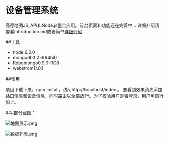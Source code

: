 # 设备管理系统
高德地图JS_API和Node.js整合应用。前台页面和功能还在完善中...
详细介绍请查看Introduction.md或者简书[详细介绍](http://www.jianshu.com/p/ef7d9a0b2e3f)

##工具
- node 6.2.0
- mongodb3.2.6(64bit)
- Robomongo0.9.0-RC8
- webstrom11.0.1
  
##使用

项目下载下来，npm install，访问http://localhost/index 。
要看到效果请先添加路口信息和设备信息，同时路由以全部放行。为了校验用户是否登录，用户可自行加上。


###部分截图：

![地图展示.png](http://upload-images.jianshu.io/upload_images/2227968-c302c0ca290ea10f.png?imageMogr2/auto-orient/strip%7CimageView2/2/w/1240)

![数据列表.png](http://upload-images.jianshu.io/upload_images/2227968-0eda6ff55d5a0eb0.png?imageMogr2/auto-orient/strip%7CimageView2/2/w/1240)




